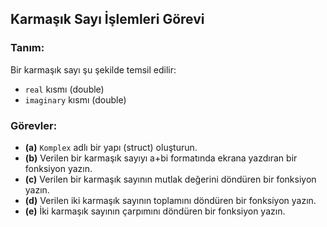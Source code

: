 ## Karmaşık Sayı İşlemleri Görevi

### Tanım:
Bir karmaşık sayı şu şekilde temsil edilir:
- `real` kısmı (double)
- `imaginary` kısmı (double)

### Görevler:
- **(a)** `Komplex` adlı bir yapı (struct) oluşturun.
- **(b)** Verilen bir karmaşık sayıyı a+bi formatında ekrana yazdıran bir fonksiyon yazın.
- **(c)** Verilen bir karmaşık sayının mutlak değerini döndüren bir fonksiyon yazın.
- **(d)** Verilen iki karmaşık sayının toplamını döndüren bir fonksiyon yazın.
- **(e)** İki karmaşık sayının çarpımını döndüren bir fonksiyon yazın.
